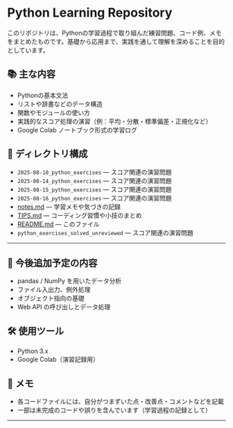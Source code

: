 # Python Learning Repository

このリポジトリは、Pythonの学習過程で取り組んだ練習問題、コード例、メモをまとめたものです。基礎から応用まで、実践を通して理解を深めることを目的としています。

## 📚 主な内容

- Pythonの基本文法
- リストや辞書などのデータ構造
- 関数やモジュールの使い方
- 実践的なスコア処理の演習（例：平均・分散・標準偏差・正規化など）
- Google Colab ノートブック形式の学習ログ

## 📂 ディレクトリ構成

- `2025-08-10_python_exercises` — スコア関連の演習問題  
- `2025-08-14_python_exercises` — スコア関連の演習問題  
- `2025-08-15_python_exercises` — スコア関連の演習問題  
- `2025-08-16_python_exercises` — スコア関連の演習問題  
- [notes.md](./notes.md) — 学習メモや気づきの記録  
- [TIPS.md](./TIPS.md) — コーディング習慣や小技のまとめ  
- [README.md](./README.md) — このファイル  
- `python_exercises_solved_unreviewed` — スコア関連の演習問題  

---

## 🚀 今後追加予定の内容

- pandas / NumPy を用いたデータ分析
- ファイル入出力、例外処理
- オブジェクト指向の基礎
- Web API の呼び出しとデータ処理

## 🛠 使用ツール

- Python 3.x
- Google Colab（演習記録用）

## 💬 メモ

- 各コードファイルには、自分がつまずいた点・改善点・コメントなどを記載
- 一部は未完成のコードや誤りを含んでいます（学習過程の記録として）

---
